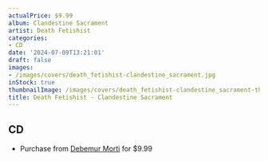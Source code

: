 ```yaml
---
actualPrice: $9.99
album: Clandestine Sacrament
artist: Death Fetishist
categories:
- CD
date: '2024-07-09T13:21:01'
draft: false
images:
- /images/covers/death_fetishist-clandestine_sacrament.jpg
inStock: true
thumbnailImage: /images/covers/death_fetishist-clandestine_sacrament-thumb.jpg
title: Death Fetishist - Clandestine Sacrament
---
```


## CD
* Purchase from [Debemur Morti](https://debemurmorti.aisamerch.com/item/74793) for $9.99
